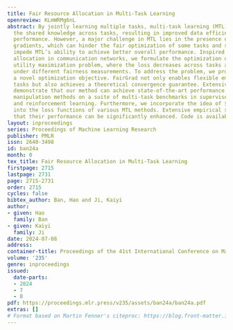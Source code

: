 ```yaml
---
title: Fair Resource Allocation in Multi-Task Learning
openreview: KLmWRMg6nL
abstract: By jointly learning multiple tasks, multi-task learning (MTL) can leverage
  the shared knowledge across tasks, resulting in improved data efficiency and generalization
  performance. However, a major challenge in MTL lies in the presence of conflicting
  gradients, which can hinder the fair optimization of some tasks and subsequently
  impede MTL’s ability to achieve better overall performance. Inspired by fair resource
  allocation in communication networks, we formulate the optimization of MTL as a
  utility maximization problem, where the loss decreases across tasks are maximized
  under different fairness measurements. To address the problem, we propose FairGrad,
  a novel optimization objective. FairGrad not only enables flexible emphasis on certain
  tasks but also achieves a theoretical convergence guarantee. Extensive experiments
  demonstrate that our method can achieve state-of-the-art performance among gradient
  manipulation methods on a suite of multi-task benchmarks in supervised learning
  and reinforcement learning. Furthermore, we incorporate the idea of $\alpha$-fairness
  into the loss functions of various MTL methods. Extensive empirical studies demonstrate
  that their performance can be significantly enhanced. Code is available at https://github.com/OptMN-Lab/fairgrad.
layout: inproceedings
series: Proceedings of Machine Learning Research
publisher: PMLR
issn: 2640-3498
id: ban24a
month: 0
tex_title: Fair Resource Allocation in Multi-Task Learning
firstpage: 2715
lastpage: 2731
page: 2715-2731
order: 2715
cycles: false
bibtex_author: Ban, Hao and Ji, Kaiyi
author:
- given: Hao
  family: Ban
- given: Kaiyi
  family: Ji
date: 2024-07-08
address:
container-title: Proceedings of the 41st International Conference on Machine Learning
volume: '235'
genre: inproceedings
issued:
  date-parts:
  - 2024
  - 7
  - 8
pdf: https://proceedings.mlr.press/v235/assets/ban24a/ban24a.pdf
extras: []
# Format based on Martin Fenner's citeproc: https://blog.front-matter.io/posts/citeproc-yaml-for-bibliographies/
---
```

